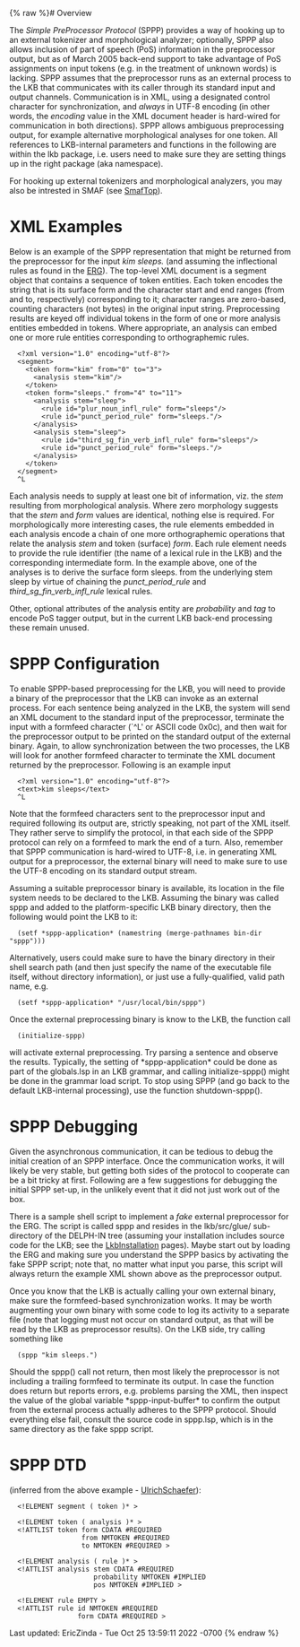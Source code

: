 {% raw %}# Overview

The *Simple PreProcessor Protocol* (SPPP) provides a way of hooking up
to an external tokenizer and morphological analyzer; optionally, SPPP
also allows inclusion of part of speech (PoS) information in the
preprocessor output, but as of March 2005 back-end support to take
advantage of PoS assignments on input tokens (e.g. in the treatment of
unknown words) is lacking. SPPP assumes that the preprocessor runs as an
external process to the LKB that communicates with its caller through
its standard input and output channels. Communication is in XML, using a
designated control character for synchronization, and *always* in UTF-8
encoding (in other words, the *encoding* value in the XML document
header is hard-wired for communication in both directions). SPPP allows
ambiguous preprocessing output, for example alternative morphological
analyses for one token. All references to LKB-internal parameters and
functions in the following are within the lkb package, i.e. users need
to make sure they are setting things up in the right package (aka
namespace).

For hooking up external tokenizers and morphological analyzers, you may
also be intrested in SMAF (see [SmafTop](../SmafTop)).

# XML Examples

Below is an example of the SPPP representation that might be returned
from the preprocessor for the input *kim sleeps.* (and assuming the
inflectional rules as found in the [ERG](http://www.delph-in.net/erg/)).
The top-level XML document is a segment object that contains a sequence
of token entities. Each token encodes the string that is its surface
form and the character start and end ranges (from and to, respectively)
corresponding to it; character ranges are zero-based, counting
characters (not bytes) in the original input string. Preprocessing
results are keyed off individual tokens in the form of one or more
analysis entities embedded in tokens. Where appropriate, an analysis can
embed one or more rule entities corresponding to orthographemic rules.

      <?xml version="1.0" encoding="utf-8"?>
      <segment>
        <token form="kim" from="0" to="3">
          <analysis stem="kim"/>
        </token>
        <token form="sleeps." from="4" to="11">
          <analysis stem="sleep">
            <rule id="plur_noun_infl_rule" form="sleeps"/>
            <rule id="punct_period_rule" form="sleeps."/>
          </analysis>
          <analysis stem="sleep">
            <rule id="third_sg_fin_verb_infl_rule" form="sleeps"/>
            <rule id="punct_period_rule" form="sleeps."/>
          </analysis>
        </token>
      </segment>
      ^L

Each analysis needs to supply at least one bit of information, viz. the
*stem* resulting from morphological analysis. Where zero morphology
suggests that the *stem* and *form* values are identical, nothing else
is required. For morphologically more interesting cases, the rule
elements embedded in each analysis encode a chain of one more
orthographemic operations that relate the analysis *stem* and token
(surface) *form*. Each rule element needs to provide the rule identifier
(the name of a lexical rule in the LKB) and the corresponding
intermediate form. In the example above, one of the analyses is to
derive the surface form sleeps. from the underlying stem sleep by virtue
of chaining the *punct\_period\_rule* and
*third\_sg\_fin\_verb\_infl\_rule* lexical rules.

Other, optional attributes of the analysis entity are *probability* and
*tag* to encode PoS tagger output, but in the current LKB back-end
processing these remain unused.

# SPPP Configuration

To enable SPPP-based preprocessing for the LKB, you will need to provide
a binary of the preprocessor that the LKB can invoke as an external
process. For each sentence being analyzed in the LKB, the system will
send an XML document to the standard input of the preprocessor,
terminate the input with a formfeed character (\`^L' or ASCII code
0x0c), and then wait for the preprocessor output to be printed on the
standard output of the external binary. Again, to allow synchronization
between the two processes, the LKB will look for another formfeed
character to terminate the XML document returned by the preprocessor.
Following is an example input

      <?xml version="1.0" encoding="utf-8"?>
      <text>kim sleeps</text>
      ^L

Note that the formfeed characters sent to the preprocessor input and
required following its output are, strictly speaking, not part of the
XML itself. They rather serve to simplify the protocol, in that each
side of the SPPP protocol can rely on a formfeed to mark the end of a
turn. Also, remember that SPPP communication is hard-wired to UTF-8,
i.e. in generating XML output for a preprocessor, the external binary
will need to make sure to use the UTF-8 encoding on its standard output
stream.

Assuming a suitable preprocessor binary is available, its location in
the file system needs to be declared to the LKB. Assuming the binary was
called sppp and added to the platform-specific LKB binary directory,
then the following would point the LKB to it:

      (setf *sppp-application* (namestring (merge-pathnames bin-dir "sppp")))

Alternatively, users could make sure to have the binary directory in
their shell search path (and then just specify the name of the
executable file itself, without directory information), or just use a
fully-qualified, valid path name, e.g.

      (setf *sppp-application* "/usr/local/bin/sppp")

Once the external preprocessing binary is know to the LKB, the function
call

      (initialize-sppp)

will activate external preprocessing. Try parsing a sentence and observe
the results. Typically, the setting of \*sppp-application\* could be
done as part of the globals.lsp in an LKB grammar, and calling
initialize-sppp() might be done in the grammar load script. To stop
using SPPP (and go back to the default LKB-internal processing), use the
function shutdown-sppp().

# SPPP Debugging

Given the asynchronous communication, it can be tedious to debug the
initial creation of an SPPP interface. Once the communication works, it
will likely be very stable, but getting both sides of the protocol to
cooperate can be a bit tricky at first. Following are a few suggestions
for debugging the initial SPPP set-up, in the unlikely event that it did
not just work out of the box.

There is a sample shell script to implement a *fake* external
preprocessor for the ERG. The script is called sppp and resides in the
lkb/src/glue/ sub-directory of the DELPH-IN tree (assuming your
installation includes source code for the LKB; see the
[LkbInstallation](../LkbInstallation) pages). Maybe start out by loading
the ERG and making sure you understand the SPPP basics by activating the
fake SPPP script; note that, no matter what input you parse, this script
will always return the example XML shown above as the preprocessor
output.

Once you know that the LKB is actually calling your own external binary,
make sure the formfeed-based synchronization works. It may be worth
augmenting your own binary with some code to log its activity to a
separate file (note that logging must not occur on standard output, as
that will be read by the LKB as preprocessor results). On the LKB side,
try calling something like

      (sppp "kim sleeps.")

Should the sppp() call not return, then most likely the preprocessor is
not including a trailing formfeed to terminate its output. In case the
function does return but reports errors, e.g. problems parsing the XML,
then inspect the value of the global variable \*sppp-input-buffer\* to
confirm the output from the external process actually adheres to the
SPPP protocol. Should everything else fail, consult the source code in
sppp.lsp, which is in the same directory as the fake sppp script.

# SPPP DTD

(inferred from the above example - [UlrichSchaefer](../UlrichSchaefer)):

      <!ELEMENT segment ( token )* >
    
      <!ELEMENT token ( analysis )* >
      <!ATTLIST token form CDATA #REQUIRED 
                      from NMTOKEN #REQUIRED
                      to NMTOKEN #REQUIRED >
    
      <!ELEMENT analysis ( rule )* >
      <!ATTLIST analysis stem CDATA #REQUIRED
                         probability NMTOKEN #IMPLIED
                         pos NMTOKEN #IMPLIED >
                
      <!ELEMENT rule EMPTY >
      <!ATTLIST rule id NMTOKEN #REQUIRED
                     form CDATA #REQUIRED >

Last updated: EricZinda - Tue Oct 25 13:59:11 2022 -0700
{% endraw %}